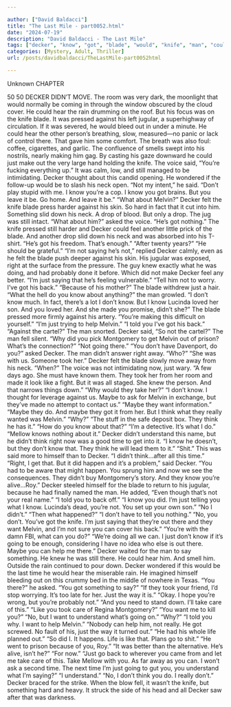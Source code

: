 ```yaml
---

author: ["David Baldacci"]
title: "The Last Mile - part0052.html"
date: "2024-07-19"
description: "David Baldacci - The Last Mile"
tags: ["decker", "know", "got", "blade", "would", "knife", "man", "could", "said", "maybe", "want", "think", "hear", "still", "neck", "melvin", "something", "saying", "right", "help", "going", "took", "take", "time", "rain"]
categories: [Mystery, Adult, Thriller]
url: /posts/davidbaldacci/TheLastMile-part0052html

---
```



Unknown
CHAPTER
50
50
DECKER DIDN’T MOVE.
The room was very dark, the moonlight that would normally be coming in through the window obscured by the cloud cover. He could hear the rain drumming on the roof.
But his focus was on the knife blade. It was pressed against his left jugular, a superhighway of circulation. If it was severed, he would bleed out in under a minute.
He could hear the other person’s breathing, slow, measured—no panic or lack of control there. That gave him some comfort. The breath was also foul: coffee, cigarettes, and garlic. The confluence of smells swept into his nostrils, nearly making him gag.
By casting his gaze downward he could just make out the very large hand holding the knife.
The voice said, “You’re fucking everything up.” It was calm, low, and still managed to be intimidating.
Decker thought about this candid opening. He wondered if the follow-up would be to slash his neck open. “Not my intent,” he said.
“Don’t play stupid with me. I know you’re a cop. I know you got brains. But you leave it be. Go home. And leave it be.”
“What about Melvin?”
Decker felt the knife blade press harder against his skin. So hard in fact that it cut into him. Something slid down his neck. A drop of blood. But only a drop. The jug was still intact.
“What about him?” asked the voice.
“He’s got nothing.”
The knife pressed still harder and Decker could feel another little prick of the blade. And another drop slid down his neck and was absorbed into his T-shirt.
“He’s got his freedom. That’s enough.”
“After twenty years?”
“He should be grateful.”
“I’m not saying he’s not,” replied Decker calmly, even as he felt the blade push deeper against his skin. His jugular was exposed, right at the surface from the pressure. The guy knew exactly what he was doing, and had probably done it before. Which did not make Decker feel any better.
“I’m just saying that he’s feeling vulnerable.”
“Tell him not to worry. I’ve got his back.”
“Because of his mother?”
The blade withdrew just a hair. “What the hell do you know about anything?” the man growled.
“I don’t know much. In fact, there’s a lot I don’t know. But I know Lucinda loved her son. And you loved her. And she made you promise, didn’t she?”
The blade pressed more firmly against his artery. “You’re making this difficult on yourself.”
“I’m just trying to help Melvin.”
“I told you I’ve got his back.”
“Against the cartel?”
The man snorted.
Decker said, “So not the cartel?”
The man fell silent.
“Why did you pick Montgomery to get Melvin out of prison? What’s the connection?”
“Not going there.”
“You don’t have Davenport, do you?” asked Decker.
The man didn’t answer right away. “Who?”
“She was with us. Someone took her.”
Decker felt the blade slowly move away from his neck. “When?” The voice was not intimidating now, just wary.
“A few days ago. She must have known them. They took her from her room and made it look like a fight. But it was all staged. She knew the person. And that narrows things down.”
“Why would they take her?”
“I don’t know. I thought for leverage against us. Maybe to ask for Melvin in exchange, but they’ve made no attempt to contact us.”
“Maybe they want information.”
“Maybe they do. And maybe they got it from her. But I think what they really wanted was Melvin.”
“Why?”
“The stuff in the safe deposit box. They think he has it.”
“How do you know about that?”
“I’m a detective. It’s what I do.”
“Mellow knows nothing about it.”
Decker didn’t understand this name, but he didn’t think right now was a good time to get into it. “I know he doesn’t, but they don’t know that. They think he will lead them to it.”
“Shit.” This was said more to himself than to Decker. “I didn’t think…after all this time.”
“Right, I get that. But it did happen and it’s a problem,” said Decker. “You had to be aware that might happen. You sprung him and now we see the consequences. They didn’t buy Montgomery’s story. And they know you’re alive…Roy.”
Decker steeled himself for the blade to return to his jugular, because he had finally named the man. He added, “Even though that’s not your real name.”
“I told you to back off.”
“I know you did. I’m just telling you what I know. Lucinda’s dead, you’re not. You set up your own son.”
“No I didn’t.”
“Then what happened?”
“I don’t have to tell you nothing.”
“No, you don’t. You’ve got the knife. I’m just saying that they’re out there and they want Melvin, and I’m not sure you can cover his back.”
“You’re with the damn FBI, what can you do?”
“We’re doing all we can. I just don’t know if it’s going to be enough, considering I have no idea who else is out there. Maybe you can help me there.”
Decker waited for the man to say something. He knew he was still there. He could hear him. And smell him.
Outside the rain continued to pour down. Decker wondered if this would be the last time he would hear the miserable rain. He imagined himself bleeding out on this crummy bed in the middle of nowhere in Texas.
“You there?” he asked. “You got something to say?”
“If they took your friend, I’d stop worrying. It’s too late for her. Just the way it is.”
“Okay. I hope you’re wrong, but you’re probably not.”
“And you need to stand down. I’ll take care of this.”
“Like you took care of Regina Montgomery?”
“You want me to kill you?”
“No, but I want to understand what’s going on.”
“Why?”
“I told you why. I want to help Melvin.”
“Nobody can help him, not really. He got screwed. No fault of his, just the way it turned out.”
“He had his whole life planned out.”
“So did I. It happens. Life is like that. Plans go to shit.”
“He went to prison because of you, Roy.”
“It was better than the alternative. He’s alive, isn’t he?”
“For now.”
“Just go back to wherever you came from and let me take care of this. Take Mellow with you. As far away as you can. I won’t ask a second time. The next time I’m just going to gut you, you understand what I’m saying?”
“I understand.”
“No, I don’t think you do. I really don’t.”
Decker braced for the strike.
When the blow fell, it wasn’t the knife, but something hard and heavy.
It struck the side of his head and all Decker saw after that was darkness.
